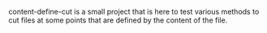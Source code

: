 content-define-cut is a small project that is here to test
various methods to cut files at some points that are defined
by the content of the file.
